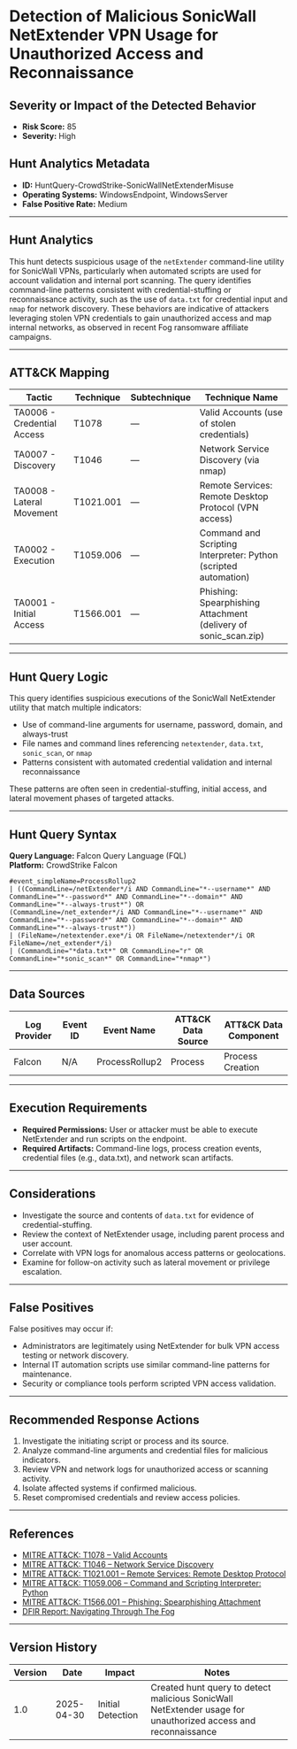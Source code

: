 # Detection of Malicious SonicWall NetExtender VPN Usage for Unauthorized Access and Reconnaissance

## Severity or Impact of the Detected Behavior
- **Risk Score:** 85
- **Severity:** High

## Hunt Analytics Metadata

- **ID:** HuntQuery-CrowdStrike-SonicWallNetExtenderMisuse
- **Operating Systems:** WindowsEndpoint, WindowsServer
- **False Positive Rate:** Medium

---

## Hunt Analytics

This hunt detects suspicious usage of the `netExtender` command-line utility for SonicWall VPNs, particularly when automated scripts are used for account validation and internal port scanning. The query identifies command-line patterns consistent with credential-stuffing or reconnaissance activity, such as the use of `data.txt` for credential input and `nmap` for network discovery. These behaviors are indicative of attackers leveraging stolen VPN credentials to gain unauthorized access and map internal networks, as observed in recent Fog ransomware affiliate campaigns.

---

## ATT&CK Mapping

| Tactic                        | Technique   | Subtechnique | Technique Name                                              |
|------------------------------|-------------|--------------|-------------------------------------------------------------|
| TA0006 - Credential Access    | T1078       | —            | Valid Accounts (use of stolen credentials)                  |
| TA0007 - Discovery           | T1046       | —            | Network Service Discovery (via nmap)                        |
| TA0008 - Lateral Movement    | T1021.001   | —            | Remote Services: Remote Desktop Protocol (VPN access)       |
| TA0002 - Execution           | T1059.006   | —            | Command and Scripting Interpreter: Python (scripted automation) |
| TA0001 - Initial Access      | T1566.001   | —            | Phishing: Spearphishing Attachment (delivery of sonic_scan.zip) |

---

## Hunt Query Logic

This query identifies suspicious executions of the SonicWall NetExtender utility that match multiple indicators:

- Use of command-line arguments for username, password, domain, and always-trust
- File names and command lines referencing `netextender`, `data.txt`, `sonic_scan`, or `nmap`
- Patterns consistent with automated credential validation and internal reconnaissance

These patterns are often seen in credential-stuffing, initial access, and lateral movement phases of targeted attacks.

---

## Hunt Query Syntax

**Query Language:** Falcon Query Language (FQL)  
**Platform:** CrowdStrike Falcon

```fql
#event_simpleName=ProcessRollup2  
| ((CommandLine=/netExtender*/i AND CommandLine="*--username*" AND CommandLine="*--password*" AND CommandLine="*--domain*" AND CommandLine="*--always-trust*") OR 
(CommandLine=/net_extender*/i AND CommandLine="*--username*" AND CommandLine="*--password*" AND CommandLine="*--domain*" AND CommandLine="*--always-trust*")) 
| (FileName=/netextender.exe*/i OR FileName=/netextender*/i OR FileName=/net_extender*/i)  
| (CommandLine="*data.txt*" OR CommandLine="r" OR CommandLine="*sonic_scan*" OR CommandLine="*nmap*")  
```

---

## Data Sources

| Log Provider | Event ID | Event Name       | ATT&CK Data Source  | ATT&CK Data Component  |
|--------------|----------|------------------|---------------------|------------------------|
| Falcon       | N/A      | ProcessRollup2   | Process             | Process Creation       |

---

## Execution Requirements

- **Required Permissions:** User or attacker must be able to execute NetExtender and run scripts on the endpoint.
- **Required Artifacts:** Command-line logs, process creation events, credential files (e.g., data.txt), and network scan artifacts.

---

## Considerations

- Investigate the source and contents of `data.txt` for evidence of credential-stuffing.
- Review the context of NetExtender usage, including parent process and user account.
- Correlate with VPN logs for anomalous access patterns or geolocations.
- Examine for follow-on activity such as lateral movement or privilege escalation.

---

## False Positives

False positives may occur if:

- Administrators are legitimately using NetExtender for bulk VPN access testing or network discovery.
- Internal IT automation scripts use similar command-line patterns for maintenance.
- Security or compliance tools perform scripted VPN access validation.

---

## Recommended Response Actions

1. Investigate the initiating script or process and its source.
2. Analyze command-line arguments and credential files for malicious indicators.
3. Review VPN and network logs for unauthorized access or scanning activity.
4. Isolate affected systems if confirmed malicious.
5. Reset compromised credentials and review access policies.

---

## References

- [MITRE ATT&CK: T1078 – Valid Accounts](https://attack.mitre.org/techniques/T1078/)
- [MITRE ATT&CK: T1046 – Network Service Discovery](https://attack.mitre.org/techniques/T1046/)
- [MITRE ATT&CK: T1021.001 – Remote Services: Remote Desktop Protocol](https://attack.mitre.org/techniques/T1021/001/)
- [MITRE ATT&CK: T1059.006 – Command and Scripting Interpreter: Python](https://attack.mitre.org/techniques/T1059/006/)
- [MITRE ATT&CK: T1566.001 – Phishing: Spearphishing Attachment](https://attack.mitre.org/techniques/T1566/001/)
- [DFIR Report: Navigating Through The Fog](https://thedfirreport.com/2025/04/28/navigating-through-the-fog/)

---

## Version History

| Version | Date       | Impact            | Notes                                                                                      |
|---------|------------|-------------------|--------------------------------------------------------------------------------------------|
| 1.0     | 2025-04-30 | Initial Detection | Created hunt query to detect malicious SonicWall NetExtender usage for unauthorized access and reconnaissance |

